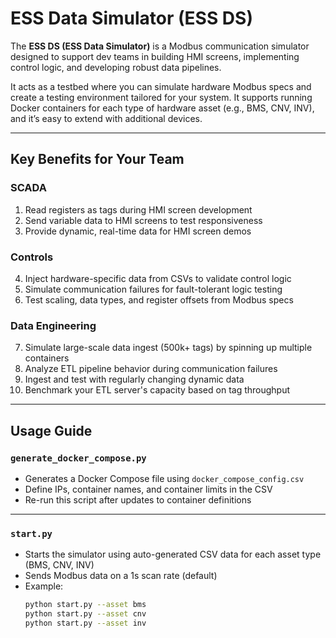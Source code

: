 # ESS Data Simulator (ESS DS)

The **ESS DS (ESS Data Simulator)** is a Modbus communication simulator designed to support dev teams in building HMI screens, implementing control logic, and developing robust data pipelines.

It acts as a testbed where you can simulate hardware Modbus specs and create a testing environment tailored for your system. It supports running Docker containers for each type of hardware asset (e.g., BMS, CNV, INV), and it’s easy to extend with additional devices.

---

## Key Benefits for Your Team

### SCADA
1. Read registers as tags during HMI screen development
2. Send variable data to HMI screens to test responsiveness
3. Provide dynamic, real-time data for HMI screen demos

### Controls
4. Inject hardware-specific data from CSVs to validate control logic
5. Simulate communication failures for fault-tolerant logic testing
6. Test scaling, data types, and register offsets from Modbus specs

### Data Engineering
7. Simulate large-scale data ingest (500k+ tags) by spinning up multiple containers
8. Analyze ETL pipeline behavior during communication failures
9. Ingest and test with regularly changing dynamic data
10. Benchmark your ETL server's capacity based on tag throughput

---

## Usage Guide

### `generate_docker_compose.py`
- Generates a Docker Compose file using `docker_compose_config.csv`
- Define IPs, container names, and container limits in the CSV
- Re-run this script after updates to container definitions

---

### `start.py`
- Starts the simulator using auto-generated CSV data for each asset type (BMS, CNV, INV)
- Sends Modbus data on a 1s scan rate (default)
- Example:
  ```bash
  python start.py --asset bms
  python start.py --asset cnv
  python start.py --asset inv
